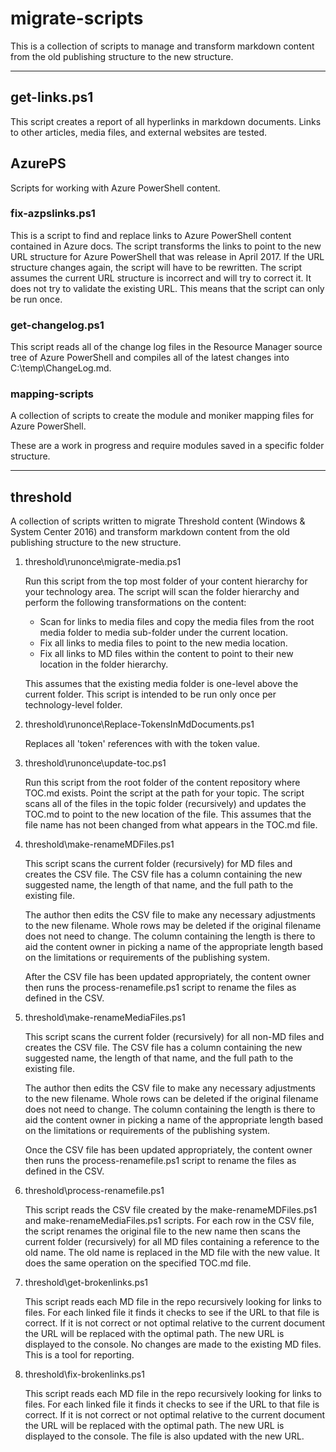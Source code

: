 # migrate-scripts

This is a collection of scripts to manage and transform markdown content from the old publishing
structure to the new structure.

***

## get-links.ps1

This script creates a report of all hyperlinks in markdown documents. Links to other articles,
media files, and external websites are tested.

## AzurePS

Scripts for working with Azure PowerShell content.

### fix-azpslinks.ps1

This is a script to find and replace links to Azure PowerShell content contained in Azure docs. The
script transforms the links to point to the new URL structure for Azure PowerShell that was release
in April 2017. If the URL structure changes again, the script will have to be rewritten. The script
assumes the current URL structure is incorrect and will try to correct it. It does not try to
validate the existing URL. This means that the script can only be run once.

### get-changelog.ps1

This script reads all of the change log files in the Resource Manager source tree of Azure
PowerShell and compiles all of the latest changes into C:\temp\ChangeLog.md.

### mapping-scripts

A collection of scripts to create the module and moniker mapping files for Azure PowerShell.

These are a work in progress and require modules saved in a specific folder structure.

***

## threshold

A collection of scripts written to migrate Threshold content (Windows & System Center 2016) and
transform markdown content from the old publishing structure to the new structure.

1. threshold\runonce\migrate-media.ps1

    Run this script from the top most folder of your content hierarchy for your technology area. The
    script will scan the folder hierarchy and perform the following transformations on the content:

    - Scan for links to media files and copy the media files from the root media folder to media
    sub-folder under the current location.
    - Fix all links to media files to point to the new media location.
    - Fix all links to MD files within the content to point to their new location in the folder
    hierarchy.

    This assumes that the existing media folder is one-level above the current folder. This script
    is intended to be run only once per technology-level folder.

2. threshold\runonce\Replace-TokensInMdDocuments.ps1

    Replaces all 'token' references with with the token value.

3. threshold\runonce\update-toc.ps1

    Run this script from the root folder of the content repository where TOC.md exists. Point the
    script at the path for your topic. The script scans all of the files in the topic folder
    (recursively) and updates the TOC.md to point to the new location of the file. This assumes that
    the file name has not been changed from what appears in the TOC.md file.

4. threshold\make-renameMDFiles.ps1

    This script scans the current folder (recursively) for MD files and creates the CSV file. The
    CSV file has a column containing the new suggested name, the length of that name, and the full
    path to the existing file.

    The author then edits the CSV file to make any necessary adjustments to the new filename. Whole
    rows may be deleted if the original filename does not need to change. The column containing the
    length is there to aid the content owner in picking a name of the appropriate length based on
    the limitations or requirements of the publishing system.

    After the CSV file has been updated appropriately, the content owner then runs the
    process-renamefile.ps1 script to rename the files as defined in the CSV.

5. threshold\make-renameMediaFiles.ps1

    This script scans the current folder (recursively) for all non-MD files and creates the CSV file.
    The CSV file has a column containing the new suggested name, the length of that name, and the full
    path to the existing file.

    The author then edits the CSV file to make any necessary adjustments to the new filename. Whole
    rows can be deleted if the original filename does not need to change. The column containing the
    length is there to aid the content owner in picking a name of the appropriate length based on
    the limitations or requirements of the publishing system.

    Once the CSV file has been updated appropriately, the content owner then runs the
    process-renamefile.ps1 script to rename the files as defined in the CSV.

6. threshold\process-renamefile.ps1

    This script reads the CSV file created by the make-renameMDFiles.ps1 and make-renameMediaFiles.ps1
    scripts. For each row in the CSV file, the script renames the original file to the new name then
    scans the current folder (recursively) for all MD files containing a reference to the old name. The
    old name is replaced in the MD file with the new value. It does the same operation on the specified
    TOC.md file.

7. threshold\get-brokenlinks.ps1

    This script reads each MD file in the repo recursively looking for links to files. For each linked
    file it finds it checks to see if the URL to that file is correct. If it is not correct or not
    optimal relative to the current document the URL will be replaced with the optimal path. The new
    URL is displayed to the console. No changes are made to the existing MD files. This is a tool for
    reporting.

8. threshold\fix-brokenlinks.ps1

    This script reads each MD file in the repo recursively looking for links to files. For each linked
    file it finds it checks to see if the URL to that file is correct. If it is not correct or not
    optimal relative to the current document the URL will be replaced with the optimal path. The new
    URL is displayed to the console. The file is also updated with the new URL.